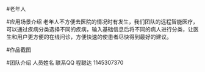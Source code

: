 #老年人

#应用场景介绍 老年人不方便去医院的情况时有发生，我们团队的远程智能医疗，可以通过疾病分类选择不同的疾病，输入基础信息后将不同的病人进行分类，让医生和用户更方便的在线问诊，方便快速的使患者尽快得到最好的建议。

#作品截图 

#团队介绍 人员姓名 联系QQ 程聪达 1145307370

